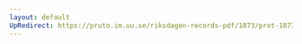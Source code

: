 ```yaml
---
layout: default
UpRedirect: https://pruto.im.uu.se/riksdagen-records-pdf/1873/prot-1873--ak--503/prot-1873--ak--503_049.pdf
---
```

